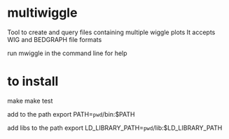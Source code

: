 multiwiggle
===========

Tool to create and query files containing multiple wiggle plots
It accepts WIG and BEDGRAPH file formats

run mwiggle in the command line for help

to install
==========
make
make test

add to the path
export PATH=`pwd`/bin:$PATH

add libs to the path
export LD_LIBRARY_PATH=`pwd`/lib:$LD_LIBRARY_PATH

